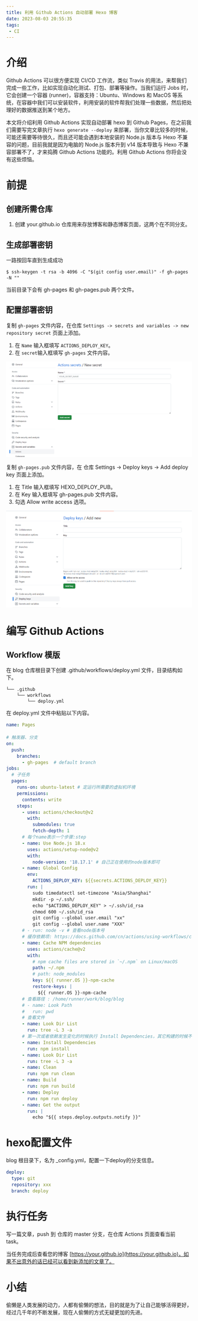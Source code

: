 ```yaml
---
title: 利用 Github Actions 自动部署 Hexo 博客
date: 2023-08-03 20:55:35
tags:
 - CI
---
```


# 介绍
Github Actions 可以很方便实现 CI/CD 工作流，类似 Travis 的用法，来帮我们完成一些工作，比如实现自动化测试、打包、部署等操作。当我们运行 Jobs 时，它会创建一个容器 (runner)，容器支持：Ubuntu、Windows 和 MacOS 等系统，在容器中我们可以安装软件，利用安装的软件帮我们处理一些数据，然后把处理好的数据推送到某个地方。

本文将介绍利用 Github Actions 实现自动部署 hexo 到 Github Pages，在之前我们需要写完文章执行 `hexo generate --deploy` 来部署，当你文章比较多的时候，可能还需要等待很久，而且还可能会遇到本地安装的 Node.js 版本与 Hexo 不兼容的问题，目前我就是因为电脑的 Node.js 版本升到 v14 版本导致与 Hexo 不兼容部署不了，才来捣腾 Github Actions 功能的。利用 Github Actions 你将会没有这些烦恼。



# 前提
## 创建所需仓库
1. 创建 your.github.io 仓库用来存放博客和静态博客页面，这两个在不同分支。

## 生成部署密钥
一路按回车直到生成成功

```shell
$ ssh-keygen -t rsa -b 4096 -C "$(git config user.email)" -f gh-pages -N ""
```

当前目录下会有 gh-pages 和 gh-pages.pub 两个文件。

## 配置部署密钥
复制  `gh-pages` 文件内容，在仓库 `Settings -> secrets and variables -> new repository secret` 页面上添加。

1. 在 `Name` 输入框填写 `ACTIONS_DEPLOY_KEY`。
2. 在 `secret`输入框填写  `gh-pages` 文件内容。

![1693718105040](auto-deploy/1693718105040.png)



复制  `gh-pages.pub` 文件内容，在 仓库 Settings -> Deploy keys -> Add deploy key 页面上添加。

1. 在 Title 输入框填写 HEXO_DEPLOY_PUB。
2. 在 Key 输入框填写  gh-pages.pub 文件内容。
3. 勾选 Allow write access 选项。

![1693718293575](auto-deploy/1693718293575.png)



# 编写 Github Actions
## Workflow 模版
在 blog 仓库根目录下创建 .github/workflows/deploy.yml 文件，目录结构如下。

```blog (repository)
└── .github
    └── workflows
        └── deploy.yml

```

在 deploy.yml 文件中粘贴以下内容。

```yml
name: Pages

# 触发器、分支
on:
  push:
    branches:
      - gh-pages  # default branch
jobs:
  # 子任务
  pages:
    runs-on: ubuntu-latest # 定运行所需要的虚拟机环境
    permissions:
      contents: write
    steps:
      - uses: actions/checkout@v2
        with:
          submodules: true
          fetch-depth: 1
      # 每个name表示一个步骤:step
      - name: Use Node.js 18.x
        uses: actions/setup-node@v2
        with:
          node-version: '18.17.1' # 自己正在使用的node版本即可
      - name: Global Config
        env:
          ACTIONS_DEPLOY_KEY: ${{secrets.ACTIONS_DEPLOY_KEY}}
        run: |
          sudo timedatectl set-timezone "Asia/Shanghai"
          mkdir -p ~/.ssh/
          echo "$ACTIONS_DEPLOY_KEY" > ~/.ssh/id_rsa
          chmod 600 ~/.ssh/id_rsa
          git config --global user.email "xx"
          git config --global user.name "XXX"
      # - run: node -v # 查看node版本号
      # 缓存依赖项: https://docs.github.com/cn/actions/using-workflows/caching-dependencies-to-speed-up-workflows
      - name: Cache NPM dependencies
        uses: actions/cache@v2
        with:
          # npm cache files are stored in `~/.npm` on Linux/macOS
          path: ~/.npm
          # path: node_modules
          key: ${{ runner.OS }}-npm-cache
          restore-keys: |
            ${{ runner.OS }}-npm-cache
      # 查看路径 : /home/runner/work/blog/blog
      # - name: Look Path
      #   run: pwd
      # 查看文件
      - name: Look Dir List
        run: tree -L 3 -a
      # 第一次或者依赖发生变化的时候执行 Install Dependencies，其它构建的时候不需要这一步
      - name: Install Dependencies
        run: npm install
      - name: Look Dir List
        run: tree -L 3 -a
      - name: Clean
        run: npm run clean
      - name: Build
        run: npm run build
      - name: Deploy
        run: npm run deploy
      - name: Get the output
        run: |
          echo "${{ steps.deploy.outputs.notify }}"

```



# hexo配置文件
blog 根目录下，名为 _config.yml，配置一下deploy的分支信息。

```yml
deploy: 
  type: git 
  repository: xxx
  branch: deploy
```

# 执行任务
写一篇文章，push 到 仓库的 master 分支，在仓库 Actions 页面查看当前 task。

当任务完成后查看您的博客 [https://your.github.io](https://your.github.io)，如果不出意外的话已经可以看到新添加的文章了。

# 小结
偷懒是人类发展的动力，人都有偷懒的想法，目的就是为了让自己能够活得更好，经过几千年的不断发展，现在人偷懒的方式无疑更加的先进。
